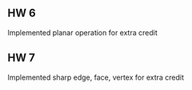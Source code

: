 ## HW 6
Implemented planar operation for extra credit

## HW 7
Implemented sharp edge, face, vertex for extra credit
